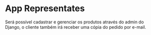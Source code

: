 # App Representates

Será possível cadastrar e gerenciar os produtos através do admin do Django, o cliente também irá receber uma cópia do pedido por e-mail.
